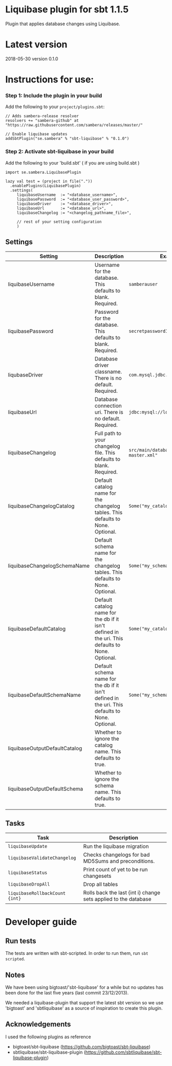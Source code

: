Liquibase plugin for sbt 1.1.5
====================================
Plugin that applies database changes using Liquibase.

# Latest version
2018-05-30  version 0.1.0

# Instructions for use:
### Step 1: Include the plugin in your build

Add the following to your `project/plugins.sbt`:

    // Adds sambera-release resolver
    resolvers += "sambera-github" at "https://raw.githubusercontent.com/sambera/releases/master/"

    // Enable liquibase updates
    addSbtPlugin("se.sambera" % "sbt-liquibase" % "0.1.0")


### Step 2: Activate sbt-liquibase in your build

Add the following to your 'build.sbt' ( if you are using build.sbt )


    
    import se.sambera.LiquibasePlugin
    
    lazy val test = (project in file("."))
      .enablePlugins(LiquibasePlugin)
      .settings(
         liquibaseUsername  := "<database_username>",
         liquibasePassword  := "<database_user_password>",
         liquibaseDriver    := "<database_driver>",
         liquibaseUrl       := "<database_url>",
         liquibaseChangelog := "<changelog_pathname_file>",
         
         // rest of your setting configuration
         )


## Settings

|Setting|Description|Example|
|-------|-----------|-------|
|liquibaseUsername|Username for the database. This defaults to blank. Required.|`samberauser`|
|liquibasePassword|Password for the database. This defaults to blank. Required.|`secretpassword123`|
|liqubaseDriver|Database driver classname. There is no default. Required.|`com.mysql.jdbc.Driver`|
|liquibaseUrl|Database connection uri. There is no default. Required.|`jdbc:mysql://localhost:3306/mydb`|
|liquibaseChangelog|Full path to your changelog file. This defaults to blank. Required.|`src/main/database/changelog-master.xml"`|
|liquibaseChangelogCatalog|Default catalog name for the changelog tables. This defaults to None. Optional.|`Some("my_catalog")`|
|liquibaseChangelogSchemaName|Default schema name for the changelog tables. This defaults to None. Optional.|`Some("my_schema")`|
|liquibaseDefaultCatalog|Default catalog name for the db if it isn't defined in the uri. This defaults to None. Optional.|`Some("my_catalog")`|
|liquibaseDefaultSchemaName|Default schema name for the db if it isn't defined in the uri. This defaults to None. Optional.|`Some("my_schema")`|
|liquibaseOutputDefaultCatalog|Whether to ignore the catalog name. This defaults to true. ||
|liquibaseOutputDefaultSchema|Whether to ignore the schema name. This defaults to true. ||

## Tasks

|Task|Description|
|----|-----------|
|`liquibaseUpdate`|Run the liquibase migration|
|`liquibaseValidateChangelog`|Checks changelogs for bad MD5Sums and preconditions.|
|`liquibaseStatus`|Print count of yet to be run changesets|
|`liquibaseDropAll`|Drop all tables|
|`liquibaseRollbackCount {int}`|Rolls back the last {int i} change sets applied to the database|

# Developer guide

## Run tests
The tests are written with sbt-scripted. In order to run them, run `sbt scripted`.


Notes
------------------
We have been using bigtoast/'sbt-liquibase' for a while but no updates has been done for the last five years (last commit 23/12/2013).

We needed a liquibase-plugin that support the latest sbt version so we use 'bigtoast' and 'sbtliquibase' as a source
of inspiration to create this plugin.

Acknowledgements
----------------
I used the following plugins as reference

 * bigtoast/sbt-liquibase (https://github.com/bigtoast/sbt-liquibase)
 * sbtliquibase/sbt-liquibase-plugin (https://github.com/sbtliquibase/sbt-liquibase-plugin)

